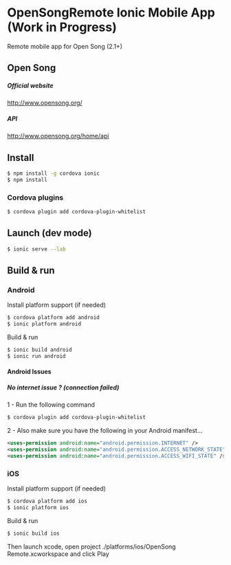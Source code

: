 OpenSongRemote Ionic Mobile App (Work in Progress)
=====================
Remote mobile app for Open Song (2.1+)

## Open Song

##### Official website
http://www.opensong.org/

##### API
http://www.opensong.org/home/api

## Install

```bash
$ npm install -g cordova ionic
$ npm install
```

### Cordova plugins

```bash
$ cordova plugin add cordova-plugin-whitelist
```

## Launch (dev mode)

```bash
$ ionic serve --lab
```

## Build & run

### Android

Install platform support (if needed)
```bash
$ cordova platform add android
$ ionic platform android
```

Build & run
```bash
$ ionic build android
$ ionic run android
```

#### Android Issues

##### No internet issue ? (connection failed)
1 - Run the following command
```bash
$ cordova plugin add cordova-plugin-whitelist
```
2 - Also make sure you have the following in your Android manifest...
```xml
<uses-permission android:name="android.permission.INTERNET" />
<uses-permission android:name="android.permission.ACCESS_NETWORK_STATE" />
<uses-permission android:name="android.permission.ACCESS_WIFI_STATE" />
 ```


### iOS

Install platform support (if needed)
```bash
$ cordova platform add ios
$ ionic platform ios
```

Build & run
```bash
$ ionic build ios
```
Then launch xcode, open project ./platforms/ios/OpenSong Remote.xcworkspace and click Play
